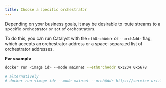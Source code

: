 ```yaml
---
title: Choose a specific orchestrator
---
```


Depending on your business goals, it may be desirable to route streams to a specific orchestrator or set of orchestrators. 

To do this, you can run Catalyst with the `ethOrchAddr` or `--orchAddr` flag, which accepts an orchestrator address or a space-separated list of orchestrator addresses.

**For example**

```bash
docker run <image id> --mode mainnet --ethOrchAddr 0x1234 0x5678

# alternatively
# docker run <image id> --mode mainnet --orchAddr https://service-uri:1234
```
```
